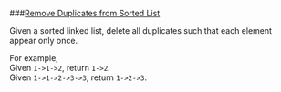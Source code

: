 ###[Remove Duplicates from Sorted List](http://leetcode.com/onlinejudge#question_83)

Given a sorted linked list, delete all duplicates such that each element appear only once.

For example,  
Given `1->1->2`, return `1->2`.  
Given `1->1->2->3->3`, return `1->2->3`.